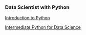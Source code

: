 ### Data Scientist with Python

[Introduction to Python](../../courses/Introduction_to_Python/README.md)

[Intermediate Python for Data Science](../../courses/Intermediate_Python_for_Data_Science/README.md)